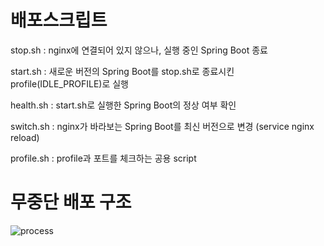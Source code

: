 # 배포스크립트
stop.sh : nginx에 연결되어 있지 않으나, 실행 중인 Spring Boot 종료

start.sh : 새로운 버전의 Spring Boot를 stop.sh로 종료시킨 profile(IDLE_PROFILE)로 실행

health.sh : start.sh로 실행한 Spring Boot의 정상 여부 확인

switch.sh : nginx가 바라보는 Spring Boot를 최신 버전으로 변경 (service nginx reload)

profile.sh : profile과 포트를 체크하는 공용 script

# 무중단 배포 구조
![process](https://user-images.githubusercontent.com/59328815/135976784-8a1f2567-a4d1-4858-bb29-df114ba2cc35.png)
